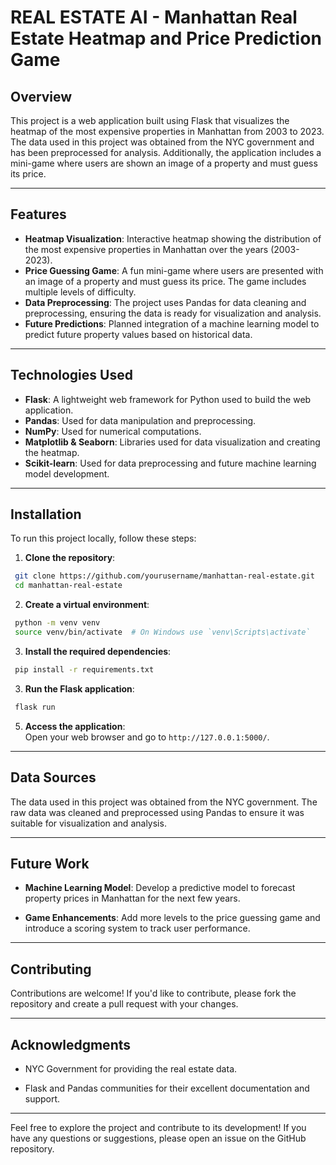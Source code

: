 # REAL ESTATE AI - Manhattan Real Estate Heatmap and Price Prediction Game

## Overview

This project is a web application built using Flask that visualizes the heatmap of the most expensive properties in Manhattan from 2003 to 2023. The data used in this project was obtained from the NYC government and has been preprocessed for analysis. Additionally, the application includes a mini-game where users are shown an image of a property and must guess its price.

---

## Features

- **Heatmap Visualization**: Interactive heatmap showing the distribution of the most expensive properties in Manhattan over the years (2003-2023).
- **Price Guessing Game**: A fun mini-game where users are presented with an image of a property and must guess its price. The game includes multiple levels of difficulty.
- **Data Preprocessing**: The project uses Pandas for data cleaning and preprocessing, ensuring the data is ready for visualization and analysis.
- **Future Predictions**: Planned integration of a machine learning model to predict future property values based on historical data.

---

## Technologies Used

- **Flask**: A lightweight web framework for Python used to build the web application.
- **Pandas**: Used for data manipulation and preprocessing.
- **NumPy**: Used for numerical computations.
- **Matplotlib & Seaborn**: Libraries used for data visualization and creating the heatmap.
- **Scikit-learn**: Used for data preprocessing and future machine learning model development.

---

## Installation

To run this project locally, follow these steps:

1.  **Clone the repository**:

   ```bash
    git clone https://github.com/yourusername/manhattan-real-estate.git
    cd manhattan-real-estate
   ```
2.  **Create a virtual environment**:


   ```bash
    python -m venv venv
    source venv/bin/activate  # On Windows use `venv\Scripts\activate`
   ```

3.  **Install the required dependencies**:

   ```bash
    pip install -r requirements.txt
   ```

3.  **Run the Flask application**:

   ```bash
    flask run
   ```

5.  **Access the application**:\
    Open your web browser and go to `http://127.0.0.1:5000/`.
    

* * * * *

Data Sources
------------

The data used in this project was obtained from the NYC government. The raw data was cleaned and preprocessed using Pandas to ensure it was suitable for visualization and analysis.

* * * * *

Future Work
-----------

-   **Machine Learning Model**: Develop a predictive model to forecast property prices in Manhattan for the next few years.

-   **Game Enhancements**: Add more levels to the price guessing game and introduce a scoring system to track user performance.

* * * * *

Contributing
------------

Contributions are welcome! If you'd like to contribute, please fork the repository and create a pull request with your changes.


* * * * *

Acknowledgments
---------------

-   NYC Government for providing the real estate data.

-   Flask and Pandas communities for their excellent documentation and support.

* * * * *

Feel free to explore the project and contribute to its development! If you have any questions or suggestions, please open an issue on the GitHub repository.
